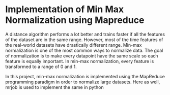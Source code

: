 # Implementation of Min Max Normalization using Mapreduce

A distance algorithm performs a lot better and trains faster if all the features of the dataset are in the same range. However, most of the time features of the real-world datasets have drastically different range. Min-max normalization is one of the most common ways to normalize data. The goal of normalization is to make every datapoint have the same scale so each feature is equally important. In min-max normalization, every feature is transformed to a range of 0 and 1.

In this project, min-max normalization is implemented using the MapReduce programming paradigm in order to normalize large datasets. Here as well, mrjob is used to implement the same in python
 
